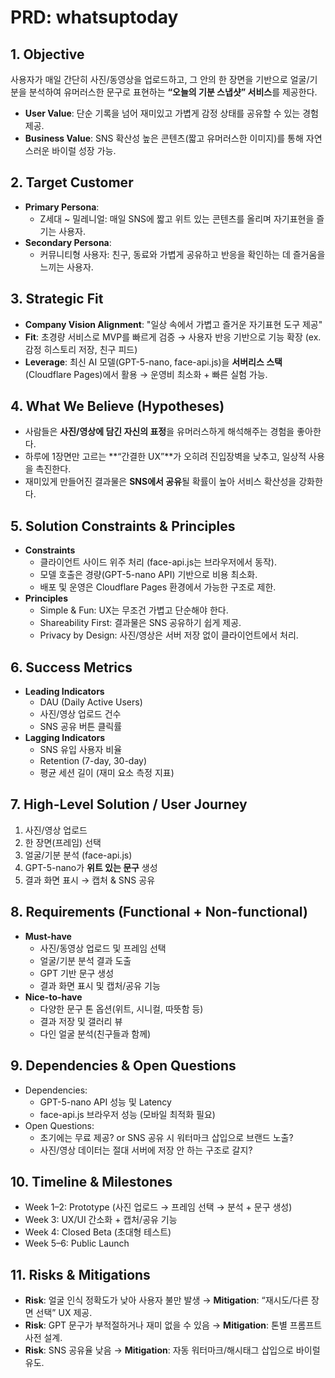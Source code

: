 # PRD: whatsuptoday

## 1. Objective

사용자가 매일 간단히 사진/동영상을 업로드하고, 그 안의 한 장면을 기반으로 얼굴/기분을 분석하여 유머러스한 문구로 표현하는 **“오늘의 기분 스냅샷” 서비스**를 제공한다.

- **User Value**: 단순 기록을 넘어 재미있고 가볍게 감정 상태를 공유할 수 있는 경험 제공.
- **Business Value**: SNS 확산성 높은 콘텐츠(짧고 유머러스한 이미지)를 통해 자연스러운 바이럴 성장 가능.

## 2. Target Customer

- **Primary Persona**:
  - Z세대 ~ 밀레니얼: 매일 SNS에 짧고 위트 있는 콘텐츠를 올리며 자기표현을 즐기는 사용자.
- **Secondary Persona**:
  - 커뮤니티형 사용자: 친구, 동료와 가볍게 공유하고 반응을 확인하는 데 즐거움을 느끼는 사용자.

## 3. Strategic Fit

- **Company Vision Alignment**: "일상 속에서 가볍고 즐거운 자기표현 도구 제공"
- **Fit**: 초경량 서비스로 MVP를 빠르게 검증 → 사용자 반응 기반으로 기능 확장 (ex. 감정 히스토리 저장, 친구 피드)
- **Leverage**: 최신 AI 모델(GPT-5-nano, face-api.js)을 **서버리스 스택**(Cloudflare Pages)에서 활용 → 운영비 최소화 + 빠른 실험 가능.

## 4. What We Believe (Hypotheses)

- 사람들은 **사진/영상에 담긴 자신의 표정**을 유머러스하게 해석해주는 경험을 좋아한다.
- 하루에 1장면만 고르는 **“간결한 UX”**가 오히려 진입장벽을 낮추고, 일상적 사용을 촉진한다.
- 재미있게 만들어진 결과물은 **SNS에서 공유**될 확률이 높아 서비스 확산성을 강화한다.

## 5. Solution Constraints & Principles

- **Constraints**
  - 클라이언트 사이드 위주 처리 (face-api.js는 브라우저에서 동작).
  - 모델 호출은 경량(GPT-5-nano API) 기반으로 비용 최소화.
  - 배포 및 운영은 Cloudflare Pages 환경에서 가능한 구조로 제한.
- **Principles**
  - Simple & Fun: UX는 무조건 가볍고 단순해야 한다.
  - Shareability First: 결과물은 SNS 공유하기 쉽게 제공.
  - Privacy by Design: 사진/영상은 서버 저장 없이 클라이언트에서 처리.

## 6. Success Metrics

- **Leading Indicators**
  - DAU (Daily Active Users)
  - 사진/영상 업로드 건수
  - SNS 공유 버튼 클릭률
- **Lagging Indicators**
  - SNS 유입 사용자 비율
  - Retention (7-day, 30-day)
  - 평균 세션 길이 (재미 요소 측정 지표)

## 7. High-Level Solution / User Journey

1. 사진/영상 업로드
2. 한 장면(프레임) 선택
3. 얼굴/기분 분석 (face-api.js)
4. GPT-5-nano가 **위트 있는 문구** 생성
5. 결과 화면 표시 → 캡처 & SNS 공유

## 8. Requirements (Functional + Non-functional)

- **Must-have**
  - 사진/동영상 업로드 및 프레임 선택
  - 얼굴/기분 분석 결과 도출
  - GPT 기반 문구 생성
  - 결과 화면 표시 및 캡처/공유 기능
- **Nice-to-have**
  - 다양한 문구 톤 옵션(위트, 시니컬, 따뜻함 등)
  - 결과 저장 및 갤러리 뷰
  - 다인 얼굴 분석(친구들과 함께)

## 9. Dependencies & Open Questions

- Dependencies:
  - GPT-5-nano API 성능 및 Latency
  - face-api.js 브라우저 성능 (모바일 최적화 필요)
- Open Questions:
  - 초기에는 무료 제공? or SNS 공유 시 워터마크 삽입으로 브랜드 노출?
  - 사진/영상 데이터는 절대 서버에 저장 안 하는 구조로 갈지?

## 10. Timeline & Milestones

- Week 1–2: Prototype (사진 업로드 → 프레임 선택 → 분석 + 문구 생성)
- Week 3: UX/UI 간소화 + 캡처/공유 기능
- Week 4: Closed Beta (초대형 테스트)
- Week 5–6: Public Launch

## 11. Risks & Mitigations

- **Risk**: 얼굴 인식 정확도가 낮아 사용자 불만 발생 → **Mitigation**: “재시도/다른 장면 선택” UX 제공.
- **Risk**: GPT 문구가 부적절하거나 재미 없을 수 있음 → **Mitigation**: 톤별 프롬프트 사전 설계.
- **Risk**: SNS 공유율 낮음 → **Mitigation**: 자동 워터마크/해시태그 삽입으로 바이럴 유도.
